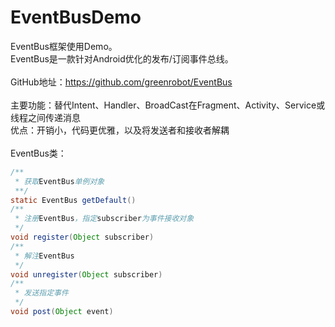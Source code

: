 EventBusDemo
========
EventBus框架使用Demo。<br/>
EventBus是一款针对Android优化的发布/订阅事件总线。<br/><br/>
GitHub地址：https://github.com/greenrobot/EventBus<br/><br/>
主要功能：替代Intent、Handler、BroadCast在Fragment、Activity、Service或线程之间传递消息<br/>
优点：开销小，代码更优雅，以及将发送者和接收者解耦<br/><br/>
EventBus类：<br/>
```java
/**
 * 获取EventBus单例对象
 **/
static EventBus getDefault()
/**
 * 注册EventBus，指定subscriber为事件接收对象
 */
void register(Object subscriber)
/**
 * 解注EventBus
 */
void unregister(Object subscriber)
/**
 * 发送指定事件
 */
void post(Object event)
```
